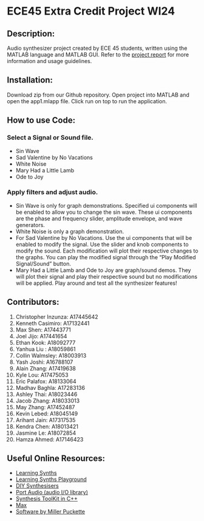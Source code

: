 # ECE45 Extra Credit Project WI24

## Description:

Audio synthesizer project created by ECE 45 students, written using the MATLAB language and MATLAB GUI.
Refer to the [project report](https://docs.google.com/document/d/13E9s3n5GvA3LUMPCj05mgpjSJxrqFBBiJYZLalAYC9k/edit?pli=1) for more information and usage guidelines.

## Installation:
Download zip from our Github repository.
Open project into MATLAB and open the app1.mlapp file.
Click run on top to run the application.

## How to use Code:
### Select a Signal or Sound file.
- Sin Wave
- Sad Valentine by No Vacations
- White Noise
- Mary Had a Little Lamb
- Ode to Joy
### Apply filters and adjust audio.
- Sin Wave is only for graph demonstrations. Specified ui components will be enabled to allow you to change the sin wave. These ui components are the phase and frequency slider, amplitude envelope, and wave generators.
- White Noise is only a graph demonstration.
- For Sad Valentine by No Vacations. Use the ui components that will be enabled to modify the signal. Use the slider and knob components to modify the sound. Each modification will plot their respective changes to the graphs. You can play the modified signal through the “Play Modified Signal/Sound” button. 
- Mary Had a Little Lamb and Ode to Joy are graph/sound demos. They will plot their signal and play their respective sound but no modifications will be applied.
Play around and test all the synthesizer features!


## Contributors:

1. Christopher Inzunza: A17445642
2. Kenneth Casimiro: A17132441
3. Max Shen: A17443771
4. Joel Jijo: A17441654
5. Ethan Kook: A18092777
6. Yanhua Liu : A18059861
7. Collin Walmsley: A18003913
8. Yash Joshi: A16788107
9. Alain Zhang: A17419638
10. Kyle Lou: A17475053
11. Eric Palafox: A18133064
12. Madhav Baghla: A17283136
13. Ashley Thai: A18023446
14. Jacob Zhang: A18033013
15. May Zhang: A17452487
16. Kevin Lebed: A18045149
17. Arihant Jain: A17317535
18. Kendra Chen: A18013421
19. Jasmine Le: A18072854
20. Hamza Ahmed: A17146423



## Useful Online Resources:
 
 - [Learning Synths](https://learningsynths.ableton.com)
 - [Learning Synths Playground](https://learningsynths.ableton.com/en/playground)
 - [DIY Synthesisers](https://blog.demofox.org/diy-synthesizer/)
 - [Port Audio (audio I/O library)](http://portaudio.com/)
 - [Synthesis ToolKit in C++](https://ccrma.stanford.edu/software/stk/)
 - [Max](https://cycling74.com/products/max)
 - [Software by Miller Puckette](http://msp.ucsd.edu/software.html)
